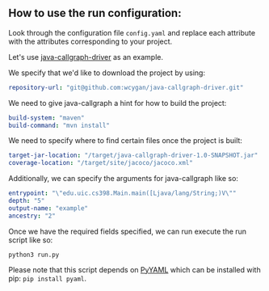 ## How to use the run configuration:

Look through the configuration file `config.yaml` and replace each attribute with the attributes corresponding to your project.

Let's use [java-callgraph-driver](https://github.com/wcygan/java-callgraph-driver) as an example.

We specify that we'd like to download the project by using:

```yaml
repository-url: "git@github.com:wcygan/java-callgraph-driver.git"
```

We need to give java-callgraph a hint for how to build the project:

```yaml
build-system: "maven"
build-command: "mvn install"
```

We need to specify where to find certain files once the project is built:

```yaml
target-jar-location: "/target/java-callgraph-driver-1.0-SNAPSHOT.jar"
coverage-location: "/target/site/jacoco/jacoco.xml"
```

Additionally, we can specify the arguments for java-callgraph like so:

```yaml
entrypoint: "\"edu.uic.cs398.Main.main([Ljava/lang/String;)V\""
depth: "5"
output-name: "example"
ancestry: "2"
```

Once we have the required fields specified, we can run execute the run script like so:

```shell
python3 run.py
```

Please note that this script depends on [PyYAML](https://pypi.org/project/pyaml/) which can be installed with pip: `pip install pyaml`.
